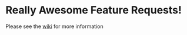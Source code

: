 # Really Awesome Feature Requests!

Please see the [wiki](https://github.com/nick-freitas/ReallyAwesomeFeatureRequests/wiki) for more information
